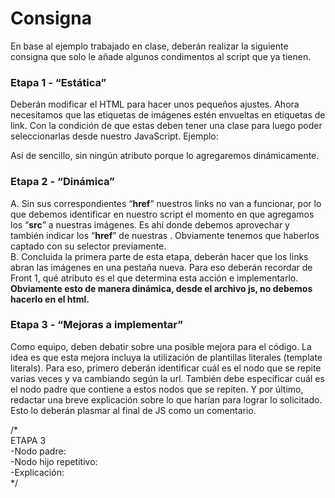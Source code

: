 
# Consigna
En base al ejemplo trabajado en clase, deberán realizar la siguiente consigna que solo le añade algunos condimentos al script que ya tienen.

### Etapa 1 - “Estática”
Deberán modificar el HTML para hacer unos pequeños ajustes. Ahora necesitamos que las etiquetas de imágenes estén envueltas en etiquetas de link. Con la condición de que estas deben tener una clase para luego poder seleccionarlas desde nuestro JavaScript. Ejemplo: **<a class=”rutas-img”><img/></a>**

Así de sencillo, sin ningún atributo porque lo agregaremos dinámicamente.

### Etapa 2 - “Dinámica”
A. Sin sus correspondientes “**href**” nuestros links no van a funcionar, por lo que debemos identificar en nuestro script el momento en que agregamos los “**src**” a nuestras imágenes. Es ahí donde debemos aprovechar y también indicar los “**href**” de nuestras **<a>**. Obviamente tenemos que haberlos captado con su selector previamente.  
B. Concluida la primera parte de esta etapa, deberán hacer que los links abran las imágenes en una pestaña nueva. Para eso deberán recordar de Front 1, qué atributo es el que determina esta acción e implementarlo. **Obviamente esto de manera dinámica, desde el archivo js, no debemos hacerlo en el html.**

### Etapa 3 - “Mejoras a implementar”
Como equipo, deben debatir sobre una posible mejora para el código. La idea es que esta mejora incluya la utilización de plantillas literales (template literals).
Para eso, primero deberán identificar cuál es el nodo que se repite varias veces y va cambiando según la url. También debe especificar cuál es el nodo padre que contiene a estos nodos que se repiten. Y por último, redactar una breve explicación sobre lo que harían para lograr lo solicitado. Esto lo deberán plasmar al final de JS como un comentario.

/*  
ETAPA 3  
-Nodo padre:  
-Nodo hijo repetitivo:  
-Explicación:  
*/

